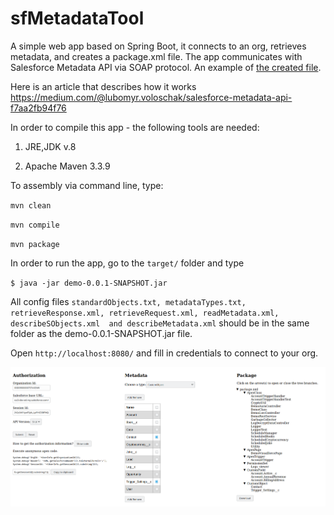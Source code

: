 # sfMetadataTool

A simple web app based on Spring Boot, it connects to an org, retrieves metadata, and creates a package.xml file. The app communicates with Salesforce Metadata API via SOAP protocol. An example of [the created file](https://github.com/lubomyrV/sfMetadataTool/blob/master/package.xml).

Here is an article that describes how it works https://medium.com/@lubomyr.voloschak/salesforce-metadata-api-f7aa2fb94f76

In order to compile this app - the following tools are needed:

1) JRE,JDK v.8

2) Apache Maven 3.3.9

To assembly via command line, type:

`mvn clean`

`mvn compile`

`mvn package`

In order to run the app, go to the `target/` folder and type

`$ java -jar demo-0.0.1-SNAPSHOT.jar`

All config files `standardObjects.txt, metadataTypes.txt, retrieveResponse.xml, retrieveRequest.xml, readMetadata.xml, describeSObjects.xml  and describeMetadata.xml` should be in the same folder as the demo-0.0.1-SNAPSHOT.jar file.

Open `http://localhost:8080/` and fill in credentials to connect to your org.

![example](https://github.com/lubomyrV/sfMetadataTool/blob/master/sfmd2.png)
